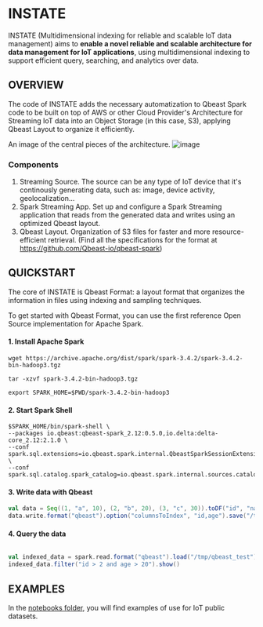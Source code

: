 # INSTATE

INSTATE (Multidimensional indexing for reliable and scalable IoT data management) aims to
**enable a novel reliable and scalable architecture for data management for IoT applications**,
using multidimensional indexing to support efficient query, searching, and analytics over data.

## OVERVIEW

The code of INSTATE adds the necessary automatization to Qbeast Spark code to be built on top of AWS or other Cloud Provider's Architecture for Streaming IoT data into an Object Storage (in this case, S3), applying Qbeast Layout to organize it efficiently. 

An image of the central pieces of the architecture.
![image](https://github.com/Qbeast-io/INSTATE/assets/22685017/e7e8cea2-b58c-496e-90ef-181e2c103d35)



### Components

1. Streaming Source. The source can be any type of IoT device that it's continously generating data, such as: image, device activity, geolocalization...
2. Spark Streaming App. Set up and configure a Spark Streaming application that reads from the generated data and writes using an optimized Qbeast layout.
3. Qbeast Layout. Organization of S3 files for faster and more resource-efficient retrieval. (Find all the specifications for the format at https://github.com/Qbeast-io/qbeast-spark)


## QUICKSTART

The core of INSTATE is Qbeast Format: a layout format that organizes the information in files using indexing and sampling techniques. 

To get started with Qbeast Format, you can use the first reference Open Source implementation for Apache Spark.

#### 1. Install Apache Spark

```shell
wget https://archive.apache.org/dist/spark/spark-3.4.2/spark-3.4.2-bin-hadoop3.tgz

tar -xzvf spark-3.4.2-bin-hadoop3.tgz

export SPARK_HOME=$PWD/spark-3.4.2-bin-hadoop3
```

#### 2. Start Spark Shell

```shell
$SPARK_HOME/bin/spark-shell \
--packages io.qbeast:qbeast-spark_2.12:0.5.0,io.delta:delta-core_2.12:2.1.0 \
--conf spark.sql.extensions=io.qbeast.spark.internal.QbeastSparkSessionExtension \
--conf spark.sql.catalog.spark_catalog=io.qbeast.spark.internal.sources.catalog.QbeastCatalog
```

#### 3. Write data with Qbeast

```scala
val data = Seq((1, "a", 10), (2, "b", 20), (3, "c", 30)).toDF("id", "name", "age")
data.write.format("qbeast").option("columnsToIndex", "id,age").save("/tmp/qbeast_test")
```

#### 4. Query the data


```scala

val indexed_data = spark.read.format("qbeast").load("/tmp/qbeast_test")
indexed_data.filter("id > 2 and age > 20").show()
```

## EXAMPLES

In the [notebooks folder](notebooks), you will find examples of use for IoT public datasets. 
